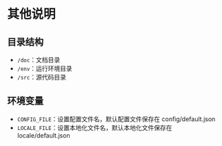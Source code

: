 # 其他说明

## 目录结构

- `/doc`：文档目录
- `/env`：运行环境目录
- `/src`：源代码目录

## 环境变量

- `CONFIG_FILE`：设置配置文件名，默认配置文件保存在 config/default.json
- `LOCALE_FILE`：设置本地化文件名，默认本地化文件保存在 locale/default.json

